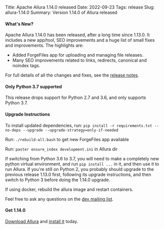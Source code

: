 Title: Apache Allura 1.14.0 released
Date: 2022-09-23
Tags: release
Slug: allura-1.14.0
Summary: Version 1.14.0 of Allura released

#### What's New?

Apache Allura 1.14.0 has been released, after a long time since 1.13.0.  It includes a new app/tool, SEO improvements
and a huge list of small fixes and improvements.  The highlights are:

 * Added ForgeFiles app for uploading and managing file releases.
 * Many SEO improvements related to links, redirects, canonical and noindex tags.

For full details of all the changes and fixes, see the [release notes](https://forge-allura.apache.org/p/allura/git/ci/master/tree/CHANGES). 

#### Only Python 3.7 supported

This release drops support for Python 2.7 and 3.6, and only supports Python 3.7.

#### Upgrade Instructions

To install updated dependencies, run: `pip install -r requirements.txt --no-deps --upgrade --upgrade-strategy=only-if-needed`

Run: `./rebuild-all.bash` to get new ForgeFiles app available

Run: `paster ensure_index development.ini` in Allura dir

If switching from Python 3.6 to 3.7, you will need to make a completely new python virtual environment,
and run `pip install ...` in it, and then use it to run Allura.  If you're still on Python 2, you probably should upgrade
to the previous release 1.13.0 first, following its upgrade instructions, and then switch to Python 3 before doing the 1.14.0 upgrade.

If using docker, rebuild the allura image and restart containers.

Feel free to ask any questions on the [dev mailing list](https://lists.apache.org/list.html?dev@allura.apache.org).

#### Get 1.14.0

[Download Allura](//allura.apache.org/download.html) and [install it](https://forge-allura.apache.org/docs/getting_started/installation.html) today.
